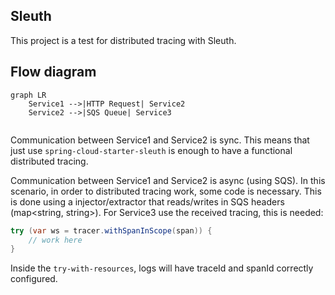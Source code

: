 ## Sleuth

This project is a test for distributed tracing with Sleuth.


## Flow diagram
```mermaid
graph LR
    Service1 -->|HTTP Request| Service2
    Service2 -->|SQS Queue| Service3
  
```

Communication between Service1 and Service2 is sync. This means that just use `spring-cloud-starter-sleuth` is enough to have a functional distributed tracing.

Communication between Service1 and Service2 is async (using SQS). In this scenario, in order to distributed tracing work, some code is necessary. This is done using a injector/extractor that reads/writes in SQS headers (map<string, string>). For Service3 use the received tracing, this is needed:
```java
try (var ws = tracer.withSpanInScope(span)) {
    // work here
}
```
Inside the `try-with-resources`, logs will have traceId and spanId correctly configured.

